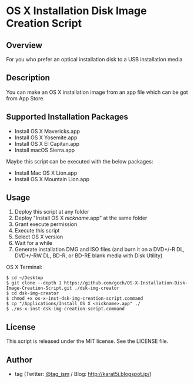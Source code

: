 # OS X Installation Disk Image Creation Script

## Overview
For you who prefer an optical installation disk to a USB installation media

## Description
You can make an OS X installation image from an app file which can be got from App Store.

## Supported Installation Packages
* Install OS X Mavericks.app
* Install OS X Yosemite.app
* Install OS X El Capitan.app
* Install macOS Sierra.app

Maybe this script can be executed with the below packages:
* Install Mac OS X Lion.app
* Install OS X Mountain Lion.app

## Usage
1. Deploy this script at any folder
2. Deploy "Install OS X *nickname*.app" at the same folder
3. Grant execute permission
4. Execute this script
5. Select OS X version
6. Wait for a while
7. Generate installation DMG and ISO files (and burn it on a DVD+/-R DL, DVD+/-RW DL, BD-R, or BD-RE blank media with Disk Utility)

OS X Terminal:

    $ cd ~/Desktop
    $ git clone --depth 1 https://github.com/gcch/OS-X-Installation-Disk-Image-Creation-Script.git ./dsk-img-creator
    $ cd dsk-img-creator
    $ chmod +x os-x-inst-dsk-img-creation-script.command
    $ cp "/Applications/Install OS X <nickname>.app" ./
    $ ./os-x-inst-dsk-img-creation-script.command


## License
This script is released under the MIT license. See the LICENSE file.

## Author
* tag (Twitter: [@tag_ism](https://twitter.com/tag_ism "tag (@tag_ism) | Twitter") / Blog: http://karat5i.blogspot.jp/)
